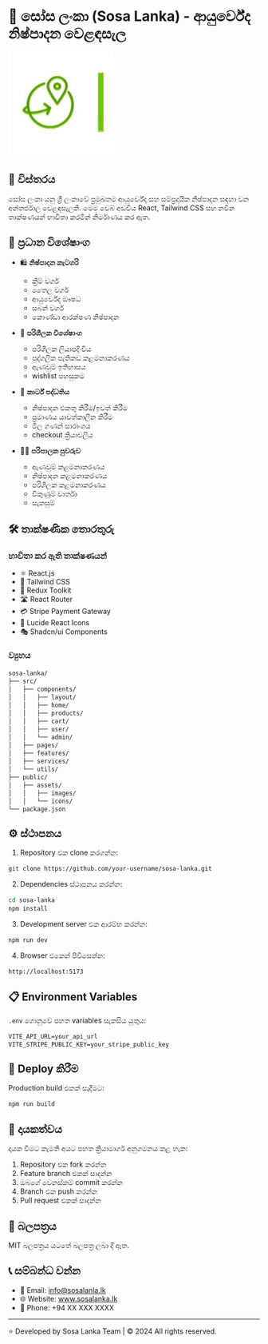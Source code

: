 # 🌺 සෝස ලංකා (Sosa Lanka) - ආයුර්වේද නිෂ්පාදන වෙළඳසැල

![Sosa Lanka Logo](./public/assets/images/logo.png)

## 📝 විස්තරය

සෝස ලංකා යනු ශ්‍රී ලංකාවේ ප්‍රමුඛතම ආයුර්වේද සහ සම්ප්‍රදායික නිෂ්පාදන සඳහා වන අන්තර්ජාල වෙළඳසැලකි. මෙම වෙබ් අඩවිය React, Tailwind CSS සහ නවීන තාක්ෂණයන් භාවිතා කරමින් නිර්මාණය කර ඇත.

## 🌟 ප්‍රධාන විශේෂාංග

- 🛍️ **නිෂ්පාදන කැටගරි**
  - ක්‍රීම් වර්ග
  - තෛල වර්ග
  - ආයුර්වේද ඖෂධ
  - සබන් වර්ග
  - කොණ්ඩා ආරක්ෂණ නිෂ්පාදන

- 👤 **පරිශීලක විශේෂාංග**
  - පරිශීලක ලියාපදිංචිය
  - පුද්ගලික පැතිකඩ කළමනාකරණය
  - ඇණවුම් ඉතිහාසය
  - wishlist පහසුකම

- 🛒 **කාර්ට් පද්ධතිය**
  - නිෂ්පාදන එකතු කිරීම/ඉවත් කිරීම
  - ප්‍රමාණය යාවත්කාලීන කිරීම
  - මිල ගණන් සාරාංශය
  - checkout ක්‍රියාවලිය

- 👨‍💼 **පරිපාලක පුවරුව**
  - ඇණවුම් කළමනාකරණය
  - නිෂ්පාදන කළමනාකරණය
  - පරිශීලක කළමනාකරණය
  - විකුණුම් වාර්තා
  - සැකසුම්

## 🛠️ තාක්ෂණික තොරතුරු

### භාවිතා කර ඇති තාක්ෂණයන්

- ⚛️ React.js
- 🎨 Tailwind CSS
- 🔄 Redux Toolkit
- 🛣️ React Router
- 💳 Stripe Payment Gateway
- 🎯 Lucide React Icons
- 🎭 Shadcn/ui Components

### ව්‍යුහය

```
sosa-lanka/
├── src/
│   ├── components/
│   │   ├── layout/
│   │   ├── home/
│   │   ├── products/
│   │   ├── cart/
│   │   ├── user/
│   │   └── admin/
│   ├── pages/
│   ├── features/
│   ├── services/
│   └── utils/
├── public/
│   ├── assets/
│   │   ├── images/
│   │   └── icons/
└── package.json
```

## ⚙️ ස්ථාපනය

1. Repository එක clone කරගන්න:
```bash
git clone https://github.com/your-username/sosa-lanka.git
```

2. Dependencies ස්ථාපනය කරන්න:
```bash
cd sosa-lanka
npm install
```

3. Development server එක ආරම්භ කරන්න:
```bash
npm run dev
```

4. Browser එකෙන් පිවිසෙන්න:
```
http://localhost:5173
```

## 📋 Environment Variables

`.env` ගොනුවේ පහත variables සැකසිය යුතුය:

```env
VITE_API_URL=your_api_url
VITE_STRIPE_PUBLIC_KEY=your_stripe_public_key
```

## 🚀 Deploy කිරීම

Production build එකක් සෑදීමට:

```bash
npm run build
```

## 👥 දායකත්වය

දායක වීමට කැමති අයට පහත ක්‍රියාමාර්ග අනුගමනය කළ හැක:

1. Repository එක fork කරන්න
2. Feature branch එකක් සාදන්න
3. ඔබගේ වෙනස්කම් commit කරන්න
4. Branch එක push කරන්න
5. Pull request එකක් සාදන්න

## 📝 බලපත්‍රය

MIT බලපත්‍රය යටතේ බලපත්‍ර ලබා දී ඇත.

## 📞 සම්බන්ධ වන්න

- 📧 Email: info@sosalanla.lk
- 🌐 Website: www.sosalanka.lk
- 📱 Phone: +94 XX XXX XXXX

---
⭐️ Developed by Sosa Lanka Team | © 2024 All rights reserved.
